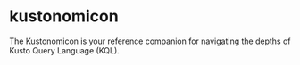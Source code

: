 # kustonomicon
The Kustonomicon is your reference companion for navigating the depths of Kusto Query Language (KQL).
